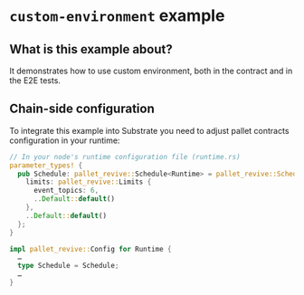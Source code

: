 # `custom-environment` example

## What is this example about?

It demonstrates how to use custom environment, both in the contract and in the E2E tests.

## Chain-side configuration

To integrate this example into Substrate you need to adjust pallet contracts configuration in your runtime:

```rust
// In your node's runtime configuration file (runtime.rs)
parameter_types! {
  pub Schedule: pallet_revive::Schedule<Runtime> = pallet_revive::Schedule::<Runtime> {
    limits: pallet_revive::Limits {
      event_topics: 6,
      ..Default::default()
    },
    ..Default::default()
  };
}

impl pallet_revive::Config for Runtime {
  …
  type Schedule = Schedule;
  …
}
 ```
